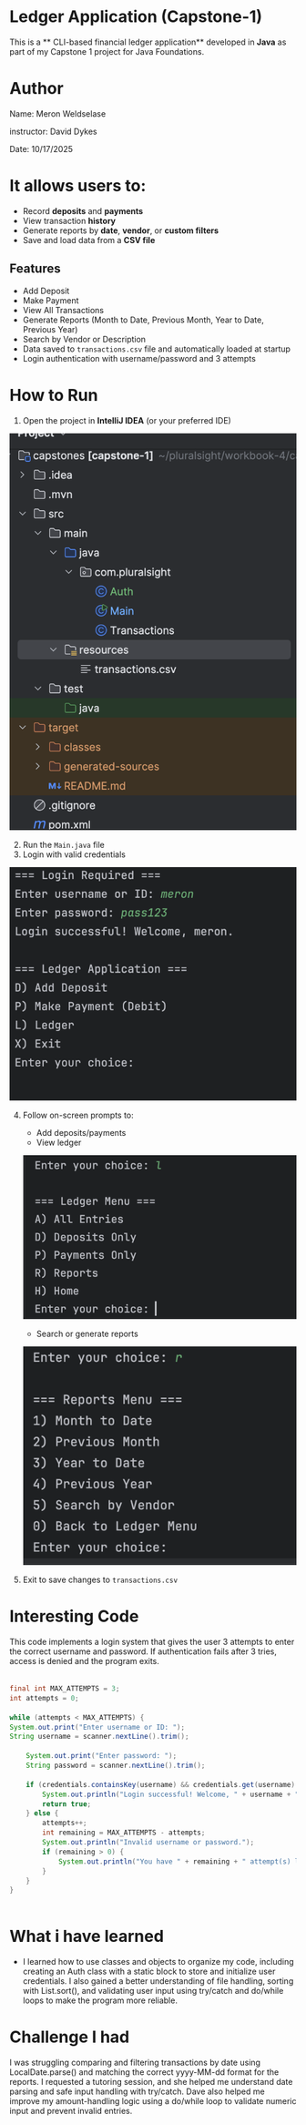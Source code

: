 # Ledger Application (Capstone-1)

This is a ** CLI-based financial ledger application** developed in **Java** as part of my Capstone 1 project for Java Foundations.


# Author 
Name: Meron Weldselase 

instructor: David Dykes

Date: 10/17/2025

# It allows users to:
- Record **deposits** and **payments**
- View transaction **history**
- Generate reports by **date**, **vendor**, or **custom filters**
- Save and load data from a **CSV file**


##  Features

-  Add Deposit
-  Make Payment
-  View All Transactions
-  Generate Reports (Month to Date, Previous Month, Year to Date, Previous Year)
-  Search by Vendor or Description
-  Data saved to `transactions.csv` file and automatically loaded at startup
-  Login authentication with username/password and 3 attempts


# How to Run
1. Open the project in **IntelliJ IDEA** (or your preferred IDE)

![img.png](images/img.png)

2. Run the `Main.java` file
3. Login with valid credentials


![img_1.png](images/img_1.png)

4. Follow on-screen prompts to:
    - Add deposits/payments
    - View ledger
   
   ![img_2.png](images/img_2.png)
   
    - Search or generate reports
   
   ![img_3.png](images/img_3.png)

5. Exit to save changes to `transactions.csv`

# Interesting Code
This code implements a login system that gives the user 3 attempts to enter the correct username and password. If authentication fails after 3 tries, access is denied and the program exits.

```java

final int MAX_ATTEMPTS = 3;
int attempts = 0;

while (attempts < MAX_ATTEMPTS) {
System.out.print("Enter username or ID: ");
String username = scanner.nextLine().trim();

    System.out.print("Enter password: ");
    String password = scanner.nextLine().trim();

    if (credentials.containsKey(username) && credentials.get(username).equals(password)) {
        System.out.println("Login successful! Welcome, " + username + ".");
        return true;
    } else {
        attempts++;
        int remaining = MAX_ATTEMPTS - attempts;
        System.out.println("Invalid username or password.");
        if (remaining > 0) {
            System.out.println("You have " + remaining + " attempt(s) left.\n");
        }
    }
}



```


# What i have learned 
- I learned how to use classes and objects to organize my code, including creating an Auth class with a static block to store and initialize user credentials. I also gained a better understanding of file handling, sorting with List.sort(), and validating user input using try/catch and do/while loops to make the program more reliable.
# Challenge I had 
I was struggling comparing and filtering transactions by date using LocalDate.parse() and matching the correct yyyy-MM-dd format for the reports. I requested a tutoring session, and she helped me understand date parsing and safe input handling with try/catch. Dave also helped me improve my amount-handling logic using a do/while loop to validate numeric input and prevent invalid entries.